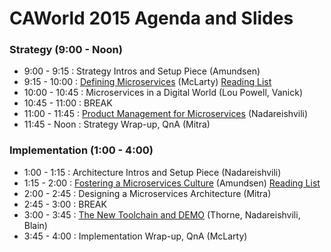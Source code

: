 # CAWorld 2015 Agenda and Slides

### Strategy (9:00 - Noon)

 * 9:00  - 9:15 : Strategy Intros and Setup Piece (Amundsen)
 * 9:15  - 10:00 : [Defining Microservices](https://drive.google.com/file/d/0B-463AriRRZ6S2d0c0ZiZU55OW8/view?pli=1) (McLarty) [Reading List](MMReadingList.md)
 * 10:00 - 10:45  : Microservices in a Digital World (Lou Powell, Vanick)
 * 10:45 - 11:00 : BREAK
 * 11:00 - 11:45 : [Product Management for Microservices](https://www.dropbox.com/s/n9hhwq11q50za02/Irakli-Api-product-management.pdf?dl=0) (Nadareishvili) 
 * 11:45 - Noon : Strategy Wrap-up, QnA (Mitra)

### Implementation (1:00 - 4:00)
 * 1:00 - 1:15 : Architecture Intros and Setup Piece (Nadareishvili)
 * 1:15 - 2:00 : [Fostering a Microservices Culture](https://dl.dropboxusercontent.com/u/3551384/Fostering-A-Microservice-Culture.pdf) (Amundsen)   [Reading List](https://github.com/apiacademy/CAWorld2015/blob/master/Fostering-MService-Culture.md)
 * 2:00 - 2:45 : Designing a Microservices Architecture (Mitra)
 * 2:45 - 3:00 : BREAK
 * 3:00 - 3:45 : [The New Toolchain and DEMO](https://www.dropbox.com/s/gx0t75iddk4tffx/CAW_MSA_New_Tool_Chain_v2015-irakli-jay.pdf?dl=0) (Thorne, Nadareishvili, Blain)
 * 3:45 - 4:00 : Implementation Wrap-up, QnA (McLarty)
